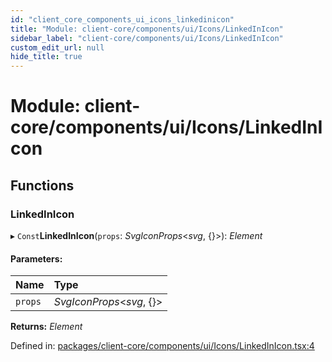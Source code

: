 ```yaml
---
id: "client_core_components_ui_icons_linkedinicon"
title: "Module: client-core/components/ui/Icons/LinkedInIcon"
sidebar_label: "client-core/components/ui/Icons/LinkedInIcon"
custom_edit_url: null
hide_title: true
---
```


# Module: client-core/components/ui/Icons/LinkedInIcon

## Functions

### LinkedInIcon

▸ `Const`**LinkedInIcon**(`props`: *SvgIconProps*<*svg*, {}\>): *Element*

#### Parameters:

Name | Type |
:------ | :------ |
`props` | *SvgIconProps*<*svg*, {}\> |

**Returns:** *Element*

Defined in: [packages/client-core/components/ui/Icons/LinkedInIcon.tsx:4](https://github.com/xr3ngine/xr3ngine/blob/9d253dc38/packages/client-core/components/ui/Icons/LinkedInIcon.tsx#L4)
